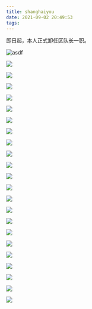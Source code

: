 ```yaml
---
title: shanghaiyou
date: 2021-09-02 20:49:53
tags:
---
```

即日起，本人正式卸任区队长一职。

 ![asdf](/root/MYBLOG/source/images/beer.jpg)

 ![](../images/bishi.jpg)

 ![](../images/deguo.jpg)

 ![](../images/fukan1.jpg)

![](../images/fukan2.jpg)

![](../images/fukan3.jpg)

![](../images/guanghui1.jpg)

![](../images/guanghuiyoutong.jpg)

![](../images/haidilao.jpg)

![](../images/haiguan.jpg)

![](../images/huilaicaidaodeyifu.jpg)

![](../images/ILU.jpg)

![](../images/jingzi.jpg)

![](../images/jingzi2.jpg)

![](../images/mingzhushui.jpg)

![](../images/mingzhuziji.jpg)

![](../images/nanyixiangxiang.jpg)

![](../images/nanyixiangxiangzheshigangben001.jpg)

![](../images/rou.jpg)

![](../images/shuoyihoujialiyezhuangchengzheyang.jpg)

![](../images/VR.jpg)

![](../images/yongganniuniubupakunnan.jpg)

![](../images/youlang.jpg)




